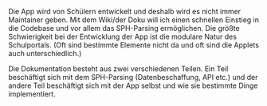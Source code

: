 Die App wird von Schülern entwickelt und deshalb wird es nicht immer Maintainer geben. Mit dem Wiki/der Doku will ich einen schnellen Einstieg in die Codebase und vor allem das SPH-Parsing ermöglichen. Die größte Schwierigkeit bei der Entwicklung der App ist die modulare Natur des Schulportals. (Oft sind bestimmte Elemente nicht da und oft sind die Applets auch unterschiedlich.)

Die Dokumentation besteht aus zwei verschiedenen Teilen. Ein Teil beschäftigt sich mit dem SPH-Parsing (Datenbeschaffung, API etc.) und der andere Teil beschäftigt sich mit der App selbst und wie sie bestimmte Dinge implementiert.